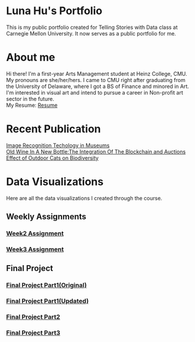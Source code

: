 # Luna Hu's Portfolio
This is my public portfolio created for Telling Stories with Data class at Carnegie Mellon University. It now serves as a public portfolio for me. 
# About me
Hi there! I'm a first-year Arts Management student at Heinz College, CMU. My pronouns are she/her/hers. I came to CMU right after graduating from the University of Delaware, where I got a BS of Finance and minored in Art. I'm interested in visual art and intend to pursue a career in Non-profit art sector in the future.  
My Resume: [Resume](Resume_Revised.pdf)
# Recent Publication
[Image Recognition Techology in Museums](https://amt-lab.org/blog/2020/1/image-recognition-technology-in-museums)  
[Old Wine In A New Bottle:The Integration Of The Blockchain and Auctions](https://amt-lab.org/blog/2020/2/blockchain/and/auctions)  
[Effect of Outdoor Cats on Biodiversity](https://carnegiemellon.shorthandstories.com/-effects-of-outdoor-cats-on-biodiversity-/index.html#Title-6zOPjTBqs7)
# Data Visualizations
Here are all the data visualizations I created through the course.
## Weekly Assignments
### [Week2 Assignment](/dataviz2.md)
### [Week3 Assignment](/dataviz3.md)
## Final Project
### [Final Project Part1(Original)](/final_project_Luna.md)
### [Final Project Part1(Updated)](/final_projectI_Luna.md)
### [Final Project Part2](/final_projectII_Luna.md)
### [Final Project Part3](/final_projectIII_luna.md)
